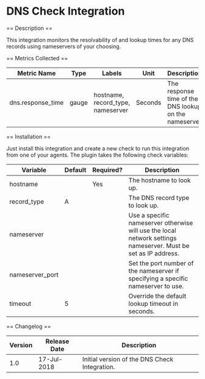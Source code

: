 DNS Check Integration
=====================

== Description ==

This integration monitors the resolvability of and lookup times for any DNS records using nameservers of your choosing.

== Metrics Collected ==

|Metric Name      |Type   |Labels                           |Unit   |Description                                          |
|-----------------|-------|---------------------------------|-------|-----------------------------------------------------|
|dns.response_time|gauge  |hostname, record_type, nameserver|Seconds|The response time of the DNS lookup on the nameserver|

== Installation ==

Just install this integration and create a new check to run this integration from one of your agents. The plugin
takes the following check variables:

|Variable       |Default     |Required?|Description                                                                                                   |
|---------------|------------|---------|--------------------------------------------------------------------------------------------------------------|
|hostname       |            |Yes      |The hostname to look up.                                                                                      |
|record_type    |A           |         |The DNS record type to look up.                                                                               |
|nameserver     |            |         |Use a specific nameserver otherwise will use the local network settings nameserver. Must be set as IP address.|
|nameserver_port|            |         |Set the port number of the nameserver if specifying a specific nameserver to use.                             |
|timeout        |5           |         |Override the default lookup timeout in seconds.                                                               |

== Changelog ==

|Version|Release Date|Description                                          |
|-------|------------|-----------------------------------------------------|
|1.0    |17-Jul-2018 |Initial version of the DNS Check Integration.        |